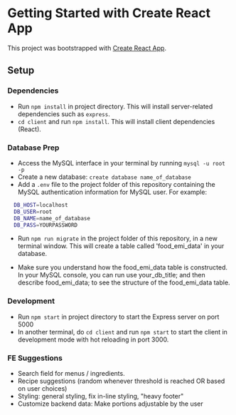 # Getting Started with Create React App

This project was bootstrapped with [Create React App](https://github.com/facebook/create-react-app).

## Setup

### Dependencies

- Run `npm install` in project directory. This will install server-related dependencies such as `express`.
- `cd client` and run `npm install`. This will install client dependencies (React).

### Database Prep

- Access the MySQL interface in your terminal by running `mysql -u root -p`
- Create a new database: `create database name_of_database`
- Add a `.env` file to the project folder of this repository containing the MySQL authentication information for MySQL user. For example:

```bash
  DB_HOST=localhost
  DB_USER=root
  DB_NAME=name_of_database
  DB_PASS=YOURPASSWORD
```

- Run `npm run migrate` in the project folder of this repository, in a new terminal window. This will create a table called 'food_emi_data' in your database.

- Make sure you understand how the food_emi_data table is constructed. In your MySQL console, you can run use your_db_title; and then describe food_emi_data; to see the structure of the food_emi_data table.

### Development

- Run `npm start` in project directory to start the Express server on port 5000
- In another terminal, do `cd client` and run `npm start` to start the client in development mode with hot reloading in port 3000.

### FE Suggestions

- Search field for menus / ingredients.
- Recipe suggestions (random whenever threshold is reached OR based on user choices)
- Styling: general styling, fix in-line styling, "heavy footer"
- Customize backend data: Make portions adjustable by the user
